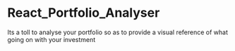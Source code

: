 # React_Portfolio_Analyser

Its a toll to analyse your portfolio so as to provide a visual reference of what going on with your investment
